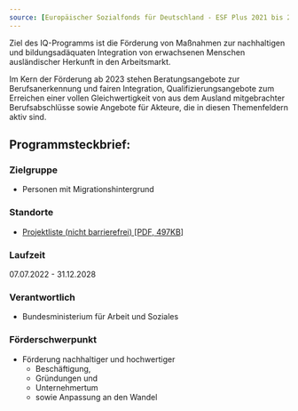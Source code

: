 ```yaml
---
source: [Europäischer Sozialfonds für Deutschland - ESF Plus 2021 bis 2027 in Deutschland - IQ - Integration durch Qualifizierung](https://www.esf.de/portal/DE/ESF-Plus-2021-2027/Foerderprogramme/bmas/iq.html)
---
```


Ziel des IQ-Programms ist die Förderung von Maßnahmen zur nachhaltigen und bildungsadäquaten Integration von erwachsenen Menschen ausländischer Herkunft in den Arbeitsmarkt.  
  
Im Kern der Förderung ab 2023 stehen Beratungsangebote zur Berufsanerkennung und fairen Integration, Qualifizierungsangebote zum Erreichen einer vollen Gleichwertigkeit von aus dem Ausland mitgebrachter Berufsabschlüsse sowie Angebote für Akteure, die in diesen Themenfeldern aktiv sind.

## Programmsteckbrief:

### Zielgruppe
- Personen mit Migrationshintergrund
### Standorte
- [Pro­jekt­lis­te (nicht bar­rie­re­frei) [PDF, 497KB]](https://www.esf.de/portal/SharedDocs/PDFs/DE/Programme-2021-2027/BMAS/iq_projektliste.pdf?__blob=publicationFile&v=2 "Öffnet im neuen Fenster")
### Laufzeit
07.07.2022 - 31.12.2028
### Verantwortlich
- Bundesministerium für Arbeit und Soziales
### Förderschwerpunkt
- Förderung nachhaltiger und hochwertiger 
	- Beschäftigung, 
	- Gründungen und 
	- Unternehmertum 
	- sowie Anpassung an den Wandel